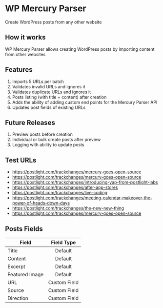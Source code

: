# WP Mercury Parser
Create WordPress posts from any other website

## How it works
WP Mercury Parser allows creating WordPress posts by importing content from other websites

## Features
1. Imports 5 URLs per batch
2. Validates invalid URLs and ignores it 
3. Validates duplicate URLs and ignores it
4. Posts listing (with title + content) after creation
5. Adds the ability of adding custom end points for the Mercury Parser API
6. Updates post fields of existing URLs

## Future Releases
1. Preview posts before creation
2. Individual or bulk create posts after preview
3. Logging with ability to update posts

## Test URLs
- https://postlight.com/trackchanges/mercury-goes-open-source
- https://postlight.com/trackchanges/mercury-goes-open-source
- https://postlight.com/trackchanges/introducing-yap-from-postlight-labs
- https://postlight.com/trackchanges/after-app-stores
- https://postlight.com/trackchanges/live-coding
- https://postlight.com/trackchanges/meeting-calendar-makeover-the-power-of-heads-down-days
- https://postlight.com/trackchanges/the-new-new-thing
- https://postlight.com/trackchanges/mercury-goes-open-source

## Posts Fields

| Field         | Field Type   
| ------------- |:-------------:|
| Title      | Default
| Content      | Default 
| Excerpt | Default
| Featured Image | Default
| URL | Custom Field
| Source | Custom Field
| Direction | Custom Field 